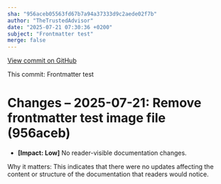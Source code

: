 ```yaml
---
sha: "956aceb05563fd67b7a94a37333d9c2aede02f7b"
author: "TheTrustedAdvisor"
date: "2025-07-21 07:30:36 +0200"
subject: "Frontmatter test"
merge: false
---
```


[View commit on GitHub](https://github.com/TheTrustedAdvisor/FabricAdoptionFramework/commit/956aceb05563fd67b7a94a37333d9c2aede02f7b)

This commit: Frontmatter test

# Changes – 2025-07-21: Remove frontmatter test image file (956aceb)

- **[Impact: Low]** No reader-visible documentation changes.

Why it matters: This indicates that there were no updates affecting the content or structure of the documentation that readers would notice.
